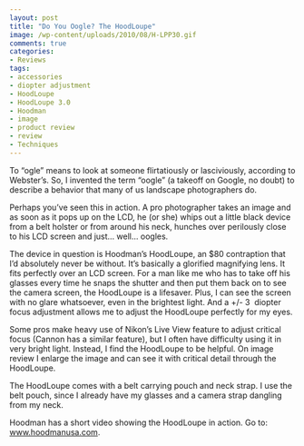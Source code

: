 ```yaml
---
layout: post
title: "Do You Oogle? The HoodLoupe"
image: /wp-content/uploads/2010/08/H-LPP30.gif
comments: true
categories:
- Reviews
tags:
- accessories
- diopter adjustment
- HoodLoupe
- HoodLoupe 3.0
- Hoodman
- image
- product review
- review
- Techniques
---
```

To “ogle” means to look at someone flirtatiously or lasciviously, according to Webster’s. So, I invented the term “oogle” (a takeoff on Google, no doubt) to describe a behavior that many of us landscape photographers do.

Perhaps you’ve seen this in action. A pro photographer takes an image and as soon as it pops up on the LCD, he (or she) whips out a little black device from a belt holster or from around his neck, hunches over perilously close to his LCD screen and just… well… oogles.

The device in question is Hoodman’s HoodLoupe, an $80 contraption that I’d absolutely never be without. It’s basically a glorified magnifying lens. It fits perfectly over an LCD screen. For a man like me who has to take off his glasses every time he snaps the shutter and then put them back on to see the camera screen, the HoodLoupe is a lifesaver. Plus, I can see the screen with no glare whatsoever, even in the brightest light. And a +/- 3  diopter focus adjustment allows me to adjust the HoodLoupe perfectly for my eyes.

Some pros make heavy use of Nikon’s Live View feature to adjust critical focus (Cannon has a similar feature), but I often have difficulty using it in very bright light. Instead, I find the HoodLoupe to be helpful. On image review I enlarge the image and can see it with critical detail through the HoodLoupe.

The HoodLoupe comes with a belt carrying pouch and neck strap. I use the belt pouch, since I already have my glasses and a camera strap dangling from my neck.

Hoodman has a short video showing the HoodLoupe in action. Go to:  <a href="http://www.hoodmanusa.com">www.hoodmanusa.com</a>.